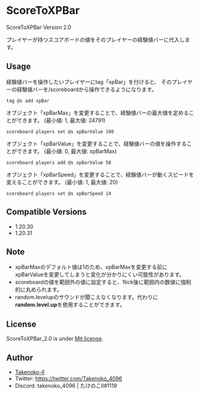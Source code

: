 # ScoreToXPBar

ScoreToXPBar Version 2.0

プレイヤーが持つスコアボードの値をそのプレイヤーの経験値バーに代入します。

## Usage

経験値バーを操作したいプレイヤーにtag「xpBar」を付けると、
そのプレイヤーの経験値バーを/scoreboardから操作できるようになります。
```mcfunction:example
tag @s add xpBar
```

オブジェクト「xpBarMax」を変更することで、経験値バーの最大値を定めることができます。
(最小値: 1, 最大値: 24791)
```mcfunction:example
scoreboard players set @s xpBarValue 100
```

オブジェクト「xpBarValue」を変更することで、経験値バーの値を操作することができます。
(最小値: 0, 最大値: xpBarMax)
```mcfunction:example
scoreboard players add @s xpBarValue 50
```

オブジェクト「xpBarSpeed」を変更することで、経験値バーが動くスピードを変えることができます。
(最小値: 1, 最大値: 20)
```mcfunction:example
scoreboard players set @s xpBarSpeed 14
```

## Compatible Versions

- 1.20.30
- 1.20.31

## Note

- xpBarMaxのデフォルト値は1のため、xpBarMaxを変更する前にxpBarValueを変更してしまうと変化が分かりにくい可能性があります。
- scoreboardの値を範囲外の値に設定すると、1tick後に範囲内の数値に強制的に丸められます。
- random.levelupのサウンドが聞こえなくなります。代わりに**random.level.up**を使用することができます。

## License

ScoreToXPBar_2.0 is under [Mit license](https://en.wikipedia.org/wiki/MIT_License).

## Author

- [Takenoko-II](https://github.com/Takenoko-II)
- Twitter: https://twitter.com/Takenoko_4096
- Discord: takenoko_4096 | たけのこII#1119
